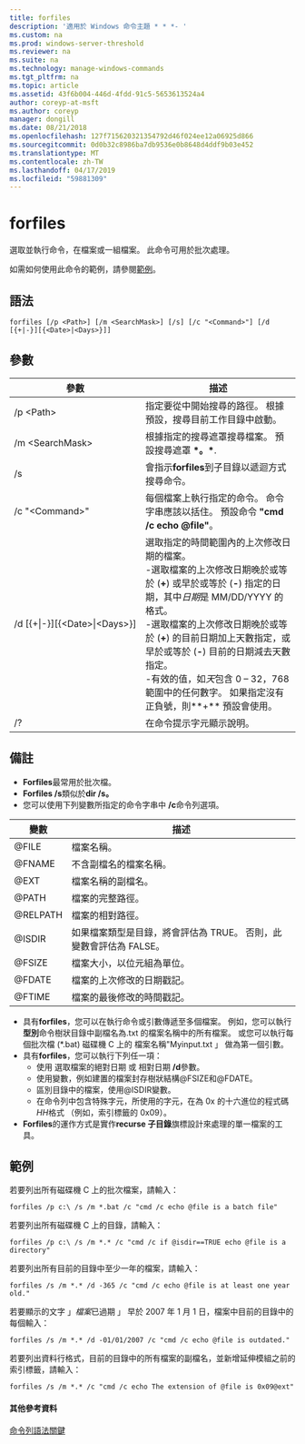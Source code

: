 ```yaml
---
title: forfiles
description: '適用於 Windows 命令主題 * * *- '
ms.custom: na
ms.prod: windows-server-threshold
ms.reviewer: na
ms.suite: na
ms.technology: manage-windows-commands
ms.tgt_pltfrm: na
ms.topic: article
ms.assetid: 43f6b004-446d-4fdd-91c5-5653613524a4
author: coreyp-at-msft
ms.author: coreyp
manager: dongill
ms.date: 08/21/2018
ms.openlocfilehash: 127f715620321354792d46f024ee12a06925d866
ms.sourcegitcommit: 0d0b32c8986ba7db9536e0b8648d4ddf9b03e452
ms.translationtype: MT
ms.contentlocale: zh-TW
ms.lasthandoff: 04/17/2019
ms.locfileid: "59881309"
---
```

# <a name="forfiles"></a>forfiles



選取並執行命令，在檔案或一組檔案。 此命令可用於批次處理。

如需如何使用此命令的範例，請參閱[範例](#BKMK_examples)。

## <a name="syntax"></a>語法

```
forfiles [/p <Path>] [/m <SearchMask>] [/s] [/c "<Command>"] [/d [{+|-}][{<Date>|<Days>}]]
```


## <a name="parameters"></a>參數

|參數|描述|
|---------|-----------|
|/p \<Path>|指定要從中開始搜尋的路徑。 根據預設，搜尋目前工作目錄中啟動。|
|/m \<SearchMask>|根據指定的搜尋遮罩搜尋檔案。 預設搜尋遮罩 **\*。\***.|
|/s|會指示**forfiles**到子目錄以遞迴方式搜尋命令。|
|/c "\<Command>"|每個檔案上執行指定的命令。 命令字串應該以括住。 預設命令 **"cmd /c echo @file"**。|
|/d&nbsp;[{+\|-}]&#8288;[{\<Date>\|&#8288;\<Days>}]|選取指定的時間範圍內的上次修改日期的檔案。</br>-選取檔案的上次修改日期晚於或等於 (**+**) 或早於或等於 (**-**) 指定的日期，其中*日期*是 MM/DD/YYYY 的格式。</br>-選取檔案的上次修改日期晚於或等於 (**+**) 的目前日期加上天數指定，或早於或等於 (**-**) 目前的日期減去天數指定。</br>-有效的值，如*天*包含 0 – 32，768 範圍中的任何數字。 如果指定沒有正負號，則**+** 預設會使用。|
|/?|在命令提示字元顯示說明。|

## <a name="remarks"></a>備註

-   **Forfiles**最常用於批次檔。
-   **Forfiles /s**類似於**dir /s。**
-   您可以使用下列變數所指定的命令字串中 **/c**命令列選項。  

|變數|描述|
|--------|-----------|
|@FILE|檔案名稱。|
|@FNAME|不含副檔名的檔案名稱。|
|@EXT|檔案名稱的副檔名。|
|@PATH|檔案的完整路徑。|
|@RELPATH|檔案的相對路徑。|
|@ISDIR|如果檔案類型是目錄，將會評估為 TRUE。 否則，此變數會評估為 FALSE。|
|@FSIZE|檔案大小，以位元組為單位。|
|@FDATE|檔案的上次修改的日期戳記。|
|@FTIME|檔案的最後修改的時間戳記。|

-   具有**forfiles**，您可以在執行命令或引數傳遞至多個檔案。 例如，您可以執行**型別**命令樹狀目錄中副檔名為.txt 的檔案名稱中的所有檔案。 或您可以執行每個批次檔 (*.bat) 磁碟機 C 上的 檔案名稱"Myinput.txt 」 做為第一個引數。
-   具有**forfiles**，您可以執行下列任一項：  
    -   使用 選取檔案的絕對日期 或 相對日期 **/d**參數。
    -   使用變數，例如建置的檔案封存樹狀結構@FSIZE和@FDATE。
    -   區別目錄中的檔案，使用@ISDIR變數。
    -   在命令列中包含特殊字元，所使用的字元，在為 0x 的十六進位的程式碼*HH*格式 （例如，索引標籤的 0x09）。
-   **Forfiles**的運作方式是實作**recurse 子目錄**旗標設計來處理的單一檔案的工具。

## <a name="BKMK_examples"></a>範例

若要列出所有磁碟機 C 上的批次檔案，請輸入：
```
forfiles /p c:\ /s /m *.bat /c "cmd /c echo @file is a batch file"
```
若要列出所有磁碟機 C 上的目錄，請輸入：
```
forfiles /p c:\ /s /m *.* /c "cmd /c if @isdir==TRUE echo @file is a directory"
```
若要列出所有目前的目錄中至少一年的檔案，請輸入：
```
forfiles /s /m *.* /d -365 /c "cmd /c echo @file is at least one year old."
```
若要顯示的文字 」*檔案*已過期 」 早於 2007 年 1 月 1 日，檔案中目前的目錄中的每個輸入：
```
forfiles /s /m *.* /d -01/01/2007 /c "cmd /c echo @file is outdated." 
```
若要列出資料行格式，目前的目錄中的所有檔案的副檔名，並新增延伸模組之前的索引標籤，請輸入：
```
forfiles /s /m *.* /c "cmd /c echo The extension of @file is 0x09@ext" 
```

#### <a name="additional-references"></a>其他參考資料

[命令列語法關鍵](command-line-syntax-key.md)
